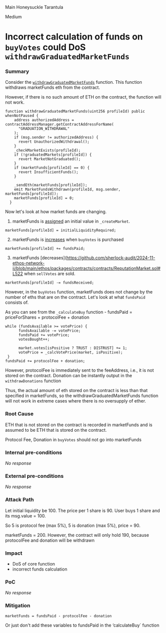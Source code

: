 Main Honeysuckle Tarantula

Medium

# Incorrect calculation of funds on `buyVotes` could DoS `withdrawGraduatedMarketFunds`

### Summary

Consider the [`withdrawGraduatedMarketFunds`](https://github.com/sherlock-audit/2024-11-ethos-network-ii/blob/main/ethos/packages/contracts/contracts/ReputationMarket.sol#L675) function. This function withdraws marketFunds eth from the contract.

However, if there is no such amount of ETH on the contract, the function will not work.
```solidity
function withdrawGraduatedMarketFunds(uint256 profileId) public whenNotPaused {
    address authorizedAddress = contractAddressManager.getContractAddressForName(
      "GRADUATION_WITHDRAWAL"
    );
    if (msg.sender != authorizedAddress) {
      revert UnauthorizedWithdrawal();
    }
    _checkMarketExists(profileId);
    if (!graduatedMarkets[profileId]) {
      revert MarketNotGraduated();
    }
    if (marketFunds[profileId] == 0) {
      revert InsufficientFunds();
    }

    _sendEth(marketFunds[profileId]);
    emit MarketFundsWithdrawn(profileId, msg.sender, marketFunds[profileId]);
    marketFunds[profileId] = 0;
  }
```
Now let's look at how market funds are changing. 
1. marketFunds is [assigned](https://github.com/sherlock-audit/2024-11-ethos-network-ii/blob/main/ethos/packages/contracts/contracts/ReputationMarket.sol#L344) an initial value in `_createMarket`.
```solidity
marketFunds[profileId] = initialLiquidityRequired;
```
2. marketFunds is [increases](https://github.com/sherlock-audit/2024-11-ethos-network-ii/blob/main/ethos/packages/contracts/contracts/ReputationMarket.sol#L481) when ``buyVotes`` is purchased
```solidity
marketFunds[profileId] += fundsPaid;
```
3. marketFunds [decreases](https://github.com/sherlock-audit/2024-11-ethos-network-ii/blob/main/ethos/packages/contracts/contracts/ReputationMarket.sol#L522 when ``sellVotes`` are sold.
```solidity
marketFunds[profileId] -= fundsReceived;
```

However, in the `buyVotes` function, marketFunds does not change by the number of eths that are on the contract.
Let's look at what `fundsPaid` consists of.

As you can see from the `_calculateBuy` function - fundsPaid = priceForShares + protocolFee + donation

```solidity
while (fundsAvailable >= votePrice) {
      fundsAvailable -= votePrice;
      fundsPaid += votePrice;
      votesBought++;

      market.votes[isPositive ? TRUST : DISTRUST] += 1;
      votePrice = _calcVotePrice(market, isPositive);
 }
fundsPaid += protocolFee + donation;
```

However, protocolFee is immediately sent to the feeAddress, i.e., it is not stored on the contract. Donation can be instantly output in the `withdrawDonations` function

Thus, the actual amount of eth stored on the contract is less than that specified in marketFunds, so the withdrawGraduatedMarketFunds function will not work in extreme cases where there is no oversupply of ether.


### Root Cause

ETH that is not stored on the contract is recorded in marketFunds and is assumed to be ETH that is stored on the contract.

Protocol Fee, Donation in `buyVotes`  should not go into marketFunds

### Internal pre-conditions

_No response_

### External pre-conditions

_No response_

### Attack Path

Let initial liquidity be 100.
The price per 1 share is 90.
User buys 1 share and its msg.value = 100.

So 5 is protocol fee (max 5%), 5 is donation (max 5%), price = 90.

marketFunds = 200. However, the contract will only hold 190, because protocolFee and donation will be withdrawn

### Impact

- DoS of core function
- incorrect funds calculation

### PoC

_No response_

### Mitigation

`marketFunds = fundsPaid - protocolFee - donation`

Or just don't add these variables to fundsPaid in the ‘calculateBuy` function